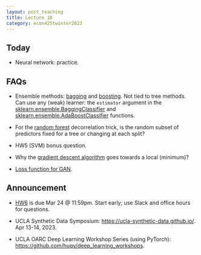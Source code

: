 ```yaml
---
layout: post_teaching
title: Lecture 18
category: econ425twinter2023
---
```


## Today

* Neural network: practice.

## FAQs

* Ensemble methods: [bagging](https://ucla-econ-425t.github.io/2023winter/slides/08-tree/tree.html#bagging) and [boosting](https://ucla-econ-425t.github.io/2023winter/slides/08-tree/tree.html#boosting). Not tied to tree methods. Can use any (weak) learner: the `estimator` argument in the [sklearn.ensemble.BaggingClassifier](https://scikit-learn.org/stable/modules/generated/sklearn.ensemble.BaggingClassifier.html) and [sklearn.ensemble.AdaBoostClassifier](https://scikit-learn.org/stable/modules/generated/sklearn.ensemble.AdaBoostClassifier.html#sklearn.ensemble.AdaBoostClassifier) functions. 

* For the [random forest](https://ucla-econ-425t.github.io/2023winter/slides/08-tree/tree.html#random-forests) decorrelation trick, is the random subset of predictors fixed for a tree or changing at each split? 

* HW5 (SVM) bonus question. 

* Why the [gradient descent algorithm](https://ucla-econ-425t.github.io/2023winter/slides/10-nn/nn.html#fig-gd) goes towards a local (minimum)? 

* [Loss function for GAN](https://ucla-econ-425t.github.io/2023winter/slides/10-nn/nn.html#generative-adversarial-networks-gans). 

## Announcement

* [HW6](https://ucla-econ-425t.github.io/2023winter/hw/hw6/hw6.html) is due Mar 24 @ 11:59pm. Start early; use Slack and office hours for questions. 

* UCLA Synthetic Data Symposium: <https://ucla-synthetic-data.github.io/>. Apr 13-14, 2023.

* UCLA OARC Deep Learning Workshop Series (using PyTorch): <https://github.com/huqy/deep_learning_workshops>.
